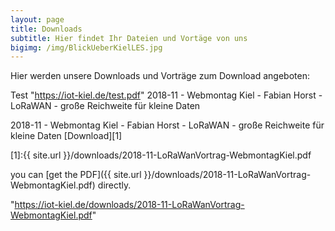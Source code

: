 ```yaml
---
layout: page
title: Downloads
subtitle: Hier findet Ihr Dateien und Vortäge von uns
bigimg: /img/BlickUeberKielLES.jpg
---
```


Hier werden unsere Downloads und Vorträge zum Download angeboten:

Test "https://iot-kiel.de/test.pdf"
2018-11 - Webmontag Kiel - Fabian Horst - LoRaWAN - große Reichweite für kleine Daten

2018-11 - Webmontag Kiel - Fabian Horst - LoRaWAN - große Reichweite für kleine Daten [Download][1]

[1]:{{ site.url }}/downloads/2018-11-LoRaWanVortrag-WebmontagKiel.pdf


you can [get the PDF]({{ site.url }}/downloads/2018-11-LoRaWanVortrag-WebmontagKiel.pdf) directly.

"https://iot-kiel.de/downloads/2018-11-LoRaWanVortrag-WebmontagKiel.pdf"
